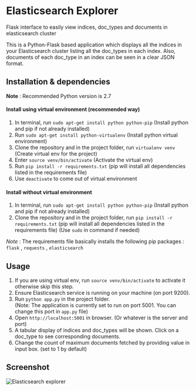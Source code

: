 # Elasticsearch Explorer
Flask interface to easily view indices, doc_types and documents in elasticsearch cluster

This is a Python-Flask based application which displays all the indices in your Elasticsearch cluster listing all the doc_types in each index.
Also, documents of each doc_type in an index can be seen in a clear JSON format. 

## Installation & dependencies
**Note** : Recommended Python version is 2.7  
#### Install using virtual environment (recommended way)
1. In terminal, run ```sudo apt-get install python python-pip``` (Install python and pip if not already installed)
2. Run ```sudo apt-get install python-virtualenv``` (Install python virtual environment)
3. Clone the repository and in the project folder, run ```virtualenv venv``` (Create virtual env for the project)
4. Enter ```source venv/bin/activate``` (Activate the virtual env)
5. Run ```pip install -r requirements.txt``` (pip will install all dependencies listed in the requirements file)
6. Use ```deactivate``` to come out of virtual environment  

#### Install without virtual environment
1. In terminal, run ```sudo apt-get install python python-pip``` (Install python and pip if not already installed)
2. Clone the repository and in the project folder, run ```pip install -r requirements.txt``` (pip will install all dependencies listed in the requirements file) (Use ```sudo``` in command if needed)  

*Note* : The requirements file basically installs the following pip packages : ```flask``` , ```requests``` , ```elasticsearch```
  
## Usage
1. If you are using virtual env, run ```source venv/bin/activate``` to activate it otherwise skip this step.
2. Ensure Elasticsearch service is running on your machine (on port 9200).
3. Run ```python app.py``` in the project folder.  
   (Note: The application is currently set to run on port 5001. You can change this port in ```app.py``` file)
4. Open ```http://localhost:5001``` in browser. (Or whatever is the server and port)
5. A tabular display of indices and doc_types will be shown. Click on a doc_type to see corresponding documents.
6. Change the count of maximum documents fetched by providing value in input box. (set to 1 by default)

## Screenshot
![Elasticsearch explorer](https://docs.google.com/uc?id=0Byz7IT6HpkQ0X1JzOE1ZeGhsZWM)
